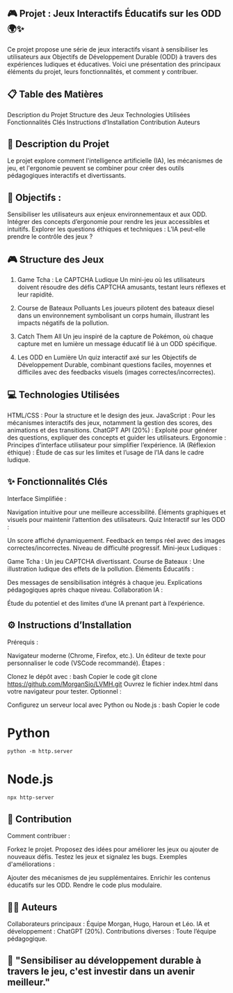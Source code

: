 ## 🎮 Projet : Jeux Interactifs Éducatifs sur les ODD 🌍✨
Ce projet propose une série de jeux interactifs visant à sensibiliser les utilisateurs aux Objectifs de Développement Durable (ODD) à travers des expériences ludiques et éducatives. Voici une présentation des principaux éléments du projet, leurs fonctionnalités, et comment y contribuer.

## 📋 Table des Matières
Description du Projet
Structure des Jeux
Technologies Utilisées
Fonctionnalités Clés
Instructions d’Installation
Contribution
Auteurs

## 📝 Description du Projet
Le projet explore comment l'intelligence artificielle (IA), les mécanismes de jeu, et l'ergonomie peuvent se combiner pour créer des outils pédagogiques interactifs et divertissants.

## 🎯 Objectifs :
Sensibiliser les utilisateurs aux enjeux environnementaux et aux ODD.
Intégrer des concepts d’ergonomie pour rendre les jeux accessibles et intuitifs.
Explorer les questions éthiques et techniques : L’IA peut-elle prendre le contrôle des jeux ?

## 🎮 Structure des Jeux
1. Game Tcha : Le CAPTCHA Ludique
Un mini-jeu où les utilisateurs doivent résoudre des défis CAPTCHA amusants, testant leurs réflexes et leur rapidité.

2. Course de Bateaux Polluants
Les joueurs pilotent des bateaux diesel dans un environnement symbolisant un corps humain, illustrant les impacts négatifs de la pollution.

3. Catch Them All
Un jeu inspiré de la capture de Pokémon, où chaque capture met en lumière un message éducatif lié à un ODD spécifique.

4. Les ODD en Lumière
Un quiz interactif axé sur les Objectifs de Développement Durable, combinant questions faciles, moyennes et difficiles avec des feedbacks visuels (images correctes/incorrectes).

## 💻 Technologies Utilisées
HTML/CSS : Pour la structure et le design des jeux.
JavaScript : Pour les mécanismes interactifs des jeux, notamment la gestion des scores, des animations et des transitions.
ChatGPT API (20%) : Exploité pour générer des questions, expliquer des concepts et guider les utilisateurs.
Ergonomie : Principes d’interface utilisateur pour simplifier l’expérience.
IA (Réflexion éthique) : Étude de cas sur les limites et l’usage de l’IA dans le cadre ludique.

## ✨ Fonctionnalités Clés
Interface Simplifiée :

Navigation intuitive pour une meilleure accessibilité.
Éléments graphiques et visuels pour maintenir l’attention des utilisateurs.
Quiz Interactif sur les ODD :

Un score affiché dynamiquement.
Feedback en temps réel avec des images correctes/incorrectes.
Niveau de difficulté progressif.
Mini-jeux Ludiques :

Game Tcha : Un jeu CAPTCHA divertissant.
Course de Bateaux : Une illustration ludique des effets de la pollution.
Éléments Éducatifs :

Des messages de sensibilisation intégrés à chaque jeu.
Explications pédagogiques après chaque niveau.
Collaboration IA :

Étude du potentiel et des limites d’une IA prenant part à l’expérience.

## ⚙️ Instructions d’Installation
Prérequis :

Navigateur moderne (Chrome, Firefox, etc.).
Un éditeur de texte pour personnaliser le code (VSCode recommandé).
Étapes :

Clonez le dépôt avec :
bash
Copier le code
git clone https://github.com/MorganSio/LVMH.git
Ouvrez le fichier index.html dans votre navigateur pour tester.
Optionnel :

Configurez un serveur local avec Python ou Node.js :
bash
Copier le code
# Python
````shell 
python -m http.server
````

# Node.js
````shell
npx http-server
````
## 🤝 Contribution
Comment contribuer :

Forkez le projet.
Proposez des idées pour améliorer les jeux ou ajouter de nouveaux défis.
Testez les jeux et signalez les bugs.
Exemples d'améliorations :

Ajouter des mécanismes de jeu supplémentaires.
Enrichir les contenus éducatifs sur les ODD.
Rendre le code plus modulaire.

## 👩‍💻 Auteurs
Collaborateurs principaux : Équipe Morgan, Hugo, Haroun et Léo.
IA et développement : ChatGPT (20%).
Contributions diverses : Toute l’équipe pédagogique.

## 🌟 "Sensibiliser au développement durable à travers le jeu, c'est investir dans un avenir meilleur."